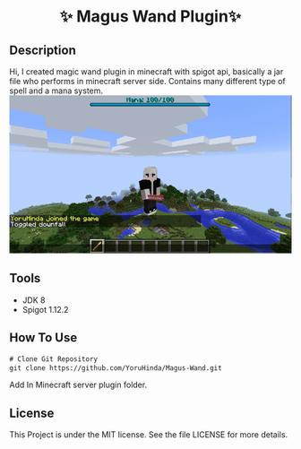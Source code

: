 <h1 align="center">✨ Magus Wand Plugin✨</h1>

## Description
Hi, I created magic wand plugin in minecraft with spigot api, basically a jar file who performs in minecraft server side.
Contains many different type of spell and a mana system.
![maguswand.gif](maguswand.gif)
## Tools

- JDK 8
- Spigot 1.12.2

## How To Use

```
# Clone Git Repository
git clone https://github.com/YoruHinda/Magus-Wand.git
```

Add In Minecraft server plugin folder.

## License

This Project is under the MIT license. See the file LICENSE for more details.